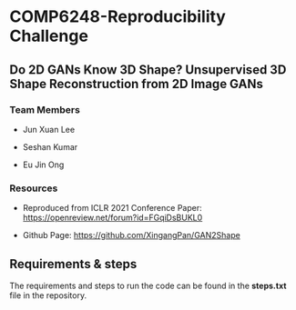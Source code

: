 # COMP6248-Reproducibility Challenge
## Do 2D GANs Know 3D Shape? Unsupervised 3D Shape Reconstruction from 2D Image GANs
### Team Members
* Jun Xuan Lee

* Seshan Kumar

* Eu Jin Ong

### Resources
* Reproduced from ICLR 2021 Conference Paper: https://openreview.net/forum?id=FGqiDsBUKL0

* Github Page: https://github.com/XingangPan/GAN2Shape

## Requirements & steps
The requirements and steps to run the code can be found in the **steps.txt** file in the repository.
